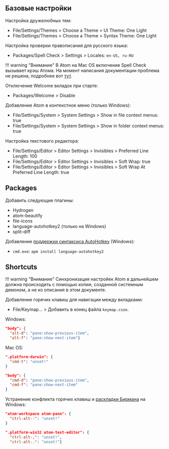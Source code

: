 ## Базовые настройки

Настройка дружелюбных тем:

* File/Settings/Themes > Choose a Theme > UI Theme: One Light
* File/Settings/Themes > Choose a Theme > Syntax Theme: One Light

Настройка проверки правописания для русского языка:

* Packages/Spell Check > Settings > Locales: `en-US, ru-RU`

!!! warning "Внимание"
    В Atom на Mac OS включение Spell Check вызывает крэш Атома. На момент написания документации проблема не решена, подробнее вот [тут](https://github.com/atom/atom/issues/15912).

Отключение Welcome вкладок при старте:

* Packages/Welcome > Disable

Добавление Atom в контекстное меню (только Windows):

* File/Settings/System > System Settings > Show in file context menus: true
* File/Settings/System > System Settings > Show in folder context menus: true

Настройка текстового редактора:

* File/Settings/Editor > Editor Settings > Invisibles > Preferred Line Length: 100
* File/Settings/Editor > Editor Settings > Invisibles > Soft Wrap: true
* File/Settings/Editor > Editor Settings > Invisibles > Soft Wrap At Preferred Line Length: true

## Packages

Добавить следующие плагины:

* Hydrogen
* atom-beautify
* file-icons
* language-autohotkey2 (только на Windows)
* split-diff

Добавление [поддержки синтаксиса AutoHotkey](https://github.com/cescue/language-autohotkey) (Windows):

* `cmd.exe`: `apm install language-autohotkey2`

## Shortcuts

!!! warning "Внимание"
    Синхронизация настройек Atom в дальнейшем должна происходить с помощью копии, созданной системным демоном, а не из описания в этом документе.

Добавление горячих клавиш для навигации между вкладками:

* File/Keymap... > Добавить в конец файла `keymap.cson`.

Windows:
``` json
"body": {
  "alt-d": "pane:show-previous-item",
  "alt-f": "pane:show-next-item"}
```

Mac OS:
``` json
".platform-darwin": {
  "cmd-t": "unset!"
}

"body": {
  "cmd-d": "pane:show-previous-item",
  "cmd-f": "pane:show-next-item"
}
```

Устранение конфликта горячих клавиш и [раскладки Бирмана](http://ilyabirman.ru/projects/typography-layout/) на Windows:

``` json
"atom-workspace atom-pane": {
  "ctrl-alt--": "unset!"
}

".platform-win32 atom-text-editor": {
  "ctrl-alt-,": "unset!",
  "ctrl-alt-.": "unset!"}
```
